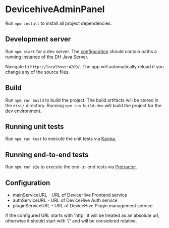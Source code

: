 # DevicehiveAdminPanel

Run `npm install` to install all project dependencies.

## Development server

Run `npm start` for a dev server. The [configuration](src/environments/environment.ts) should contain paths a running
instance of the DH Java Server.

Navigate to `http://localhost:4200/`. The app will automatically reload if you change any of the source files.

## Build

Run `npm run build` to build the project. The build artifacts will be stored in the `dist/` directory.
Running `npm run build-dev` will build the project for the dev environment.

## Running unit tests

Run `npm run test` to execute the unit tests via [Karma](https://karma-runner.github.io).

## Running end-to-end tests

Run `npm run e2e` to execute the end-to-end tests via [Protractor](http://www.protractortest.org/).

## Configuration
* mainServiceURL - URL of DeviceHive Frontend service
* authServiceURL - URL of DeviceHive Auth service
* pluginServiceURL - URL of DeviceHive Plugin management service

If the configured URL starts with 'http', it will be treated as an absolute url, otherwise it should start
with '/' and will be considered relative.
